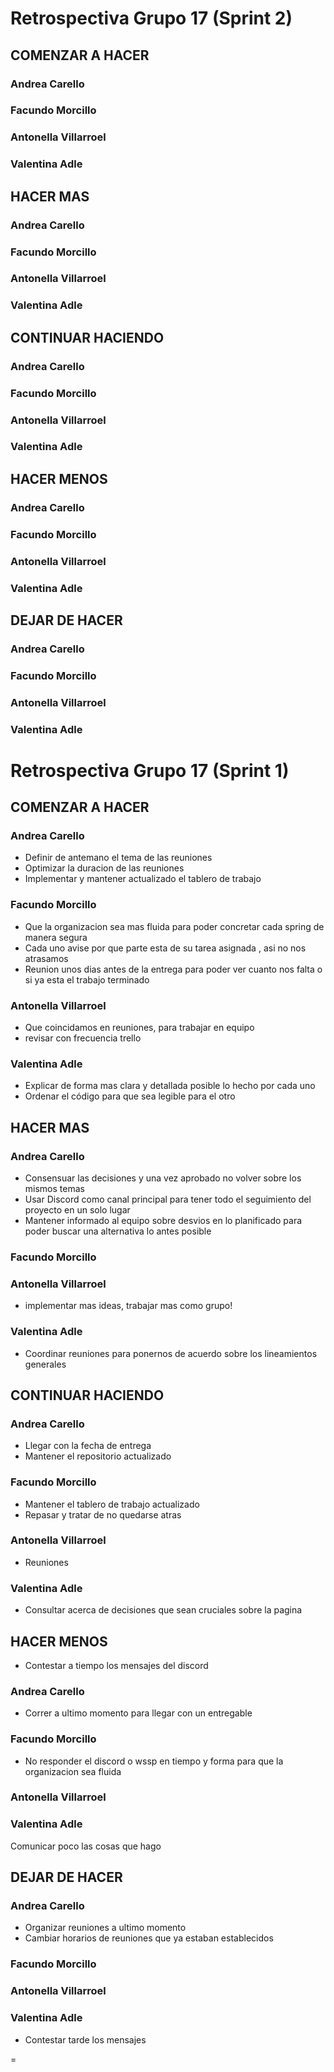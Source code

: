 # Retrospectiva Grupo 17 (Sprint 2) # 

## COMENZAR A HACER ##

### Andrea Carello ###

### Facundo Morcillo ###

### Antonella Villarroel ###

### Valentina Adle ###

## HACER MAS ##

### Andrea Carello ###

### Facundo Morcillo ###

### Antonella Villarroel ###

### Valentina Adle ###

## CONTINUAR HACIENDO ##

### Andrea Carello ###

### Facundo Morcillo ###

### Antonella Villarroel ###

### Valentina Adle ###

## HACER MENOS ##

### Andrea Carello ###

### Facundo Morcillo ###

### Antonella Villarroel ###

### Valentina Adle ###

## DEJAR DE HACER ##

### Andrea Carello ###

### Facundo Morcillo ###

### Antonella Villarroel ###

### Valentina Adle ###




# Retrospectiva Grupo 17 (Sprint 1) # 

## COMENZAR A HACER ##

### Andrea Carello ###
- Definir de antemano el tema de las reuniones
- Optimizar la duracion de las reuniones
- Implementar y mantener actualizado el tablero de trabajo

### Facundo Morcillo ###
- Que la organizacion sea mas fluida para poder concretar cada spring de manera segura
- Cada uno avise por que parte esta de su tarea asignada , asi no nos atrasamos
- Reunion unos dias antes de la entrega para poder ver cuanto nos falta o si ya esta el trabajo terminado

### Antonella Villarroel ###
- Que coincidamos en reuniones, para trabajar en equipo
- revisar con frecuencia trello
### Valentina Adle ###
- Explicar de forma mas clara y detallada posible lo hecho por cada uno
- Ordenar el código para que sea legible para el otro
## HACER MAS ##

### Andrea Carello ###
- Consensuar las decisiones y una vez aprobado no volver sobre los mismos temas
- Usar Discord como canal principal para tener todo el seguimiento del proyecto en un solo lugar
- Mantener informado al equipo sobre desvios en lo planificado para poder buscar una alternativa lo antes posible


### Facundo Morcillo ###

### Antonella Villarroel ###
- implementar mas ideas, trabajar mas como grupo!

### Valentina Adle ###

- Coordinar reuniones para ponernos de acuerdo sobre los lineamientos generales

## CONTINUAR HACIENDO ##

### Andrea Carello ###
- Llegar con la fecha de entrega
- Mantener el repositorio actualizado

### Facundo Morcillo ###
- Mantener el tablero de trabajo actualizado
- Repasar y tratar de no quedarse atras

### Antonella Villarroel ###
- Reuniones 

### Valentina Adle ###
- Consultar acerca de decisiones que sean cruciales sobre la pagina

## HACER MENOS ##

- Contestar a tiempo los mensajes del discord

### Andrea Carello ###
- Correr a ultimo momento para llegar con un entregable

### Facundo Morcillo ###
- No responder el discord o wssp en tiempo y forma para que la organizacion sea fluida

### Antonella Villarroel ###

### Valentina Adle ###
Comunicar poco las cosas que hago
## DEJAR DE HACER ##

### Andrea Carello ###
- Organizar reuniones a ultimo momento
- Cambiar horarios de reuniones que ya estaban establecidos

### Facundo Morcillo ###

### Antonella Villarroel ###

### Valentina Adle ###


- Contestar tarde los mensajes


=
